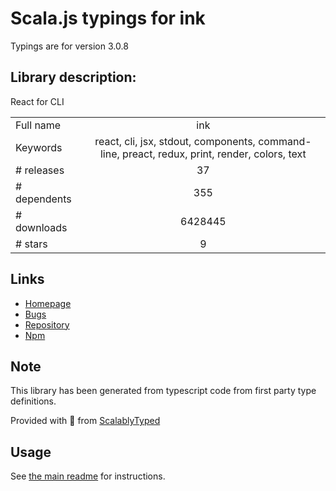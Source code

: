 
# Scala.js typings for ink

Typings are for version 3.0.8

## Library description:
React for CLI

|                    |                 |
| ------------------ | :-------------: |
| Full name          | ink |
| Keywords           | react, cli, jsx, stdout, components, command-line, preact, redux, print, render, colors, text |
| # releases         | 37 |
| # dependents       | 355 |
| # downloads        | 6428445 |
| # stars            | 9 |

## Links
- [Homepage](https://github.com/vadimdemedes/ink#readme)
- [Bugs](https://github.com/vadimdemedes/ink/issues)
- [Repository](https://github.com/vadimdemedes/ink)
- [Npm](https://www.npmjs.com/package/ink)
    


## Note
This library has been generated from typescript code from first party type definitions.

Provided with :purple_heart: from [ScalablyTyped](https://github.com/oyvindberg/ScalablyTyped)

## Usage
See [the main readme](../../readme.md) for instructions.


